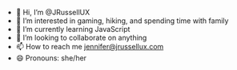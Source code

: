 - 👋 Hi, I’m @JRussellUX
- 👀 I’m interested in gaming, hiking, and spending time with family
- 🌱 I’m currently learning JavaScript
- 💞️ I’m looking to collaborate on anything
- 📫 How to reach me jennifer@jrussellux.com
- 😄 Pronouns: she/her

<!---
JRussellUX/JRussellUX is a ✨ special ✨ repository because its `README.md` (this file) appears on your GitHub profile.
You can click the Preview link to take a look at your changes.
--->

